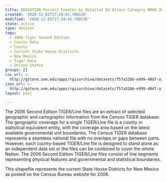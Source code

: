 ```yaml
---
title: EDUCATION Percent Females by Detailed Ed Attain Category NMHD 2000
created: '2020-12-02T17:24:41.700129'
modified: '2020-12-02T17:24:41.700136'
state: active
type: dataset
tags:
  - 2006 Tiger Second Edition
  - Census Data
  - County
  - Current State House Districts
  - New Mexico
  - Tiger Data
  - United States
groups: []
csv_url: >-
  http://gstore.unm.edu/apps/rgisarchive/datasets/f57a32bb-e999-40d7-a1ab-57a8d9e3bf4c/nmh251data775199414_sth_view.derived.csv
json_url: >-
  http://gstore.unm.edu/apps/rgisarchive/datasets/f57a32bb-e999-40d7-a1ab-57a8d9e3bf4c/nmh251data775199414_sth_view.derived.json
layout: post

---
```

The 2006 Second Edition TIGER/Line files are an extract of selected geographic and cartographic information from the Census TIGER database.  The geographic coverage for a single TIGER/Line file is a county or statistical equivalent entity, with the coverage area based on the latest available governmental unit boundaries. The Census TIGER database represents a seamless national file with no overlaps or gaps between parts.  However, each county-based TIGER/Line file is designed to stand alone as an independent data set or the files can be combined to cover the whole Nation.  The 2006 Second Edition  TIGER/Line files consist of line segments representing physical features and governmental and statistical boundaries.  

This shapefile represents the current State House Districts for New Mexico as posted on the Census Bureau website for 2006.
